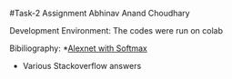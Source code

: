 #Task-2 Assignment
Abhinav Anand Choudhary


Development Environment:
The codes were run on colab

Bibiliography: 
*[Alexnet with Softmax](https://medium.com/analytics-vidhya/multi-class-image-classification-using-alexnet-deep-learning-network-implemented-in-keras-api-c9ae7bc4c05f)

* Various Stackoverflow answers